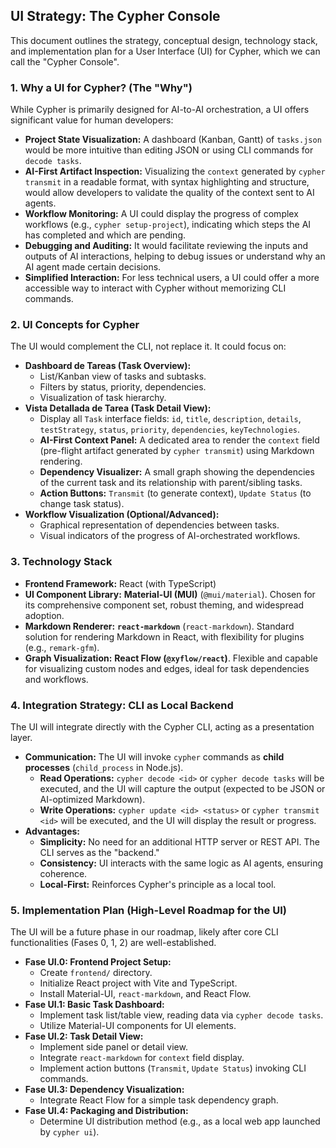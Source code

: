 ## UI Strategy: The Cypher Console

This document outlines the strategy, conceptual design, technology stack, and implementation plan for a User Interface (UI) for Cypher, which we can call the "Cypher Console".

### 1. Why a UI for Cypher? (The "Why")

While Cypher is primarily designed for AI-to-AI orchestration, a UI offers significant value for human developers:

*   **Project State Visualization:** A dashboard (Kanban, Gantt) of `tasks.json` would be more intuitive than editing JSON or using CLI commands for `decode tasks`.
*   **AI-First Artifact Inspection:** Visualizing the `context` generated by `cypher transmit` in a readable format, with syntax highlighting and structure, would allow developers to validate the quality of the context sent to AI agents.
*   **Workflow Monitoring:** A UI could display the progress of complex workflows (e.g., `cypher setup-project`), indicating which steps the AI has completed and which are pending.
*   **Debugging and Auditing:** It would facilitate reviewing the inputs and outputs of AI interactions, helping to debug issues or understand why an AI agent made certain decisions.
*   **Simplified Interaction:** For less technical users, a UI could offer a more accessible way to interact with Cypher without memorizing CLI commands.

### 2. UI Concepts for Cypher

The UI would complement the CLI, not replace it. It could focus on:

*   **Dashboard de Tareas (Task Overview):**
    *   List/Kanban view of tasks and subtasks.
    *   Filters by status, priority, dependencies.
    *   Visualization of task hierarchy.
*   **Vista Detallada de Tarea (Task Detail View):**
    *   Display all `Task` interface fields: `id`, `title`, `description`, `details`, `testStrategy`, `status`, `priority`, `dependencies`, `keyTechnologies`.
    *   **AI-First Context Panel:** A dedicated area to render the `context` field (pre-flight artifact generated by `cypher transmit`) using Markdown rendering.
    *   **Dependency Visualizer:** A small graph showing the dependencies of the current task and its relationship with parent/sibling tasks.
    *   **Action Buttons:** `Transmit` (to generate context), `Update Status` (to change task status).
*   **Workflow Visualization (Optional/Advanced):**
    *   Graphical representation of dependencies between tasks.
    *   Visual indicators of the progress of AI-orchestrated workflows.

### 3. Technology Stack

*   **Frontend Framework:** React (with TypeScript)
*   **UI Component Library:** **Material-UI (MUI)** (`@mui/material`). Chosen for its comprehensive component set, robust theming, and widespread adoption.
*   **Markdown Renderer:** **`react-markdown`** (`react-markdown`). Standard solution for rendering Markdown in React, with flexibility for plugins (e.g., `remark-gfm`).
*   **Graph Visualization:** **React Flow (`@xyflow/react`)**. Flexible and capable for visualizing custom nodes and edges, ideal for task dependencies and workflows.

### 4. Integration Strategy: CLI as Local Backend

The UI will integrate directly with the Cypher CLI, acting as a presentation layer.

*   **Communication:** The UI will invoke `cypher` commands as **child processes** (`child_process` in Node.js).
    *   **Read Operations:** `cypher decode <id>` or `cypher decode tasks` will be executed, and the UI will capture the output (expected to be JSON or AI-optimized Markdown).
    *   **Write Operations:** `cypher update <id> <status>` or `cypher transmit <id>` will be executed, and the UI will display the result or progress.
*   **Advantages:**
    *   **Simplicity:** No need for an additional HTTP server or REST API. The CLI serves as the "backend."
    *   **Consistency:** UI interacts with the same logic as AI agents, ensuring coherence.
    *   **Local-First:** Reinforces Cypher's principle as a local tool.

### 5. Implementation Plan (High-Level Roadmap for the UI)

The UI will be a future phase in our roadmap, likely after core CLI functionalities (Fases 0, 1, 2) are well-established.

*   **Fase UI.0: Frontend Project Setup:**
    *   Create `frontend/` directory.
    *   Initialize React project with Vite and TypeScript.
    *   Install Material-UI, `react-markdown`, and React Flow.
*   **Fase UI.1: Basic Task Dashboard:**
    *   Implement task list/table view, reading data via `cypher decode tasks`.
    *   Utilize Material-UI components for UI elements.
*   **Fase UI.2: Task Detail View:**
    *   Implement side panel or detail view.
    *   Integrate `react-markdown` for `context` field display.
    *   Implement action buttons (`Transmit`, `Update Status`) invoking CLI commands.
*   **Fase UI.3: Dependency Visualization:**
    *   Integrate React Flow for a simple task dependency graph.
*   **Fase UI.4: Packaging and Distribution:**
    *   Determine UI distribution method (e.g., as a local web app launched by `cypher ui`).
